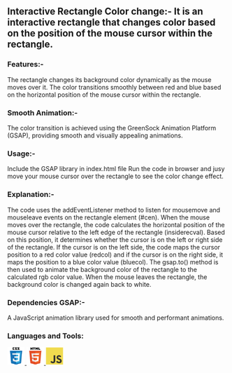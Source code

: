 <h2 align="left" font weight="bold">Interactive Rectangle Color change:- It is an interactive rectangle that changes color based on the position of the mouse cursor within the rectangle.</h2> 
<h3 align="left" font weight="bold">Features:- </h3> The rectangle changes its background color dynamically as the mouse moves over it. The color transitions smoothly between red and blue based on the horizontal position of the mouse cursor within the rectangle.
<h3 align="left" font weight="bold">Smooth Animation:- </h3> The color transition is achieved using the GreenSock Animation Platform (GSAP), providing smooth and visually appealing animations. 
<h3 align="left" font weight="bold">Usage:- </h3> Include the GSAP library in index.html file Run the code in browser and jusy move your mouse cursor over the rectangle to see the color change effect. 
<h3 align="left" font weight="bold">Explanation:- </h3> The code uses the addEventListener method to listen for mousemove and mouseleave events on the rectangle element (#cen). When the mouse moves over the rectangle, the code calculates the horizontal position of the mouse cursor relative to the left edge of the rectangle (insiderecval). Based on this position, it determines whether the cursor is on the left or right side of the rectangle. If the cursor is on the left side, the code maps the cursor position to a red color value (redcol) and if the cursor is on the right side, it maps the position to a blue color value (bluecol). The gsap.to() method is then used to animate the background color of the rectangle to the calculated rgb color value. When the mouse leaves the rectangle, the background color is changed again back to white.
<h3 align="left" font weight="bold">Dependencies GSAP:- </h3> A JavaScript animation library used for smooth and performant animations.

<p align="left">
</p>

<h3 align="left">Languages and Tools:</h3>
<p align="left"> <a href="https://www.w3schools.com/css/" target="_blank" rel="noreferrer"> <img src="https://raw.githubusercontent.com/devicons/devicon/master/icons/css3/css3-original-wordmark.svg" alt="css3" width="40" height="40"/> </a> <a href="https://www.w3.org/html/" target="_blank" rel="noreferrer"> <img src="https://raw.githubusercontent.com/devicons/devicon/master/icons/html5/html5-original-wordmark.svg" alt="html5" width="40" height="40"/> </a> <a href="https://developer.mozilla.org/en-US/docs/Web/JavaScript" target="_blank" rel="noreferrer"> <img src="https://raw.githubusercontent.com/devicons/devicon/master/icons/javascript/javascript-original.svg" alt="javascript" width="40" height="40"/> </a> </p>
